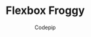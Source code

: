 ---
title: "Flexbox Froggy"
description: "A game where you help Froggy and friends by writing CSS code! Learn CSS flexbox in a fun, interactive way."
topic: "Interactive Learning"
category: interactive
author: "Codepip"
url: "https://flexboxfroggy.com/"
tags: ["css", "flexbox", "game", "interactive", "learning"]
difficulty: beginner
format: game
estimatedTime: "30 minutes"
license: "MIT"
isFree: true
isOpenSource: true
githubUrl: "https://github.com/thomaspark/flexboxfroggy"
publishedAt: 2025-10-16
featured: true
---